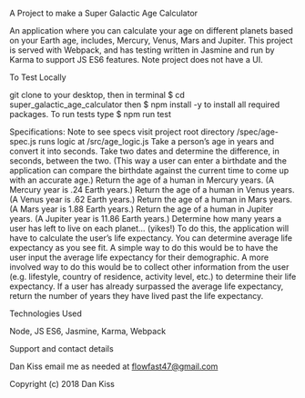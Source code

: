 A Project to make a Super Galactic Age Calculator

An application where you can calculate your age on different planets based on your Earth age, includes, Mercury, Venus, Mars and Jupiter. This project is served with Webpack, and has testing written in Jasmine and run by Karma to support JS ES6 features. Note project does not have a UI.

To Test Locally

git clone to your desktop, then in terminal $ cd super_galactic_age_calculator then $ npm install -y to install all required packages. To run tests type $ npm run test

Specifications:
Note to see specs visit project root directory /spec/age-spec.js runs logic at /src/age_logic.js
Take a person’s age in years and convert it into seconds.
Take two dates and determine the difference, in seconds, between the two. (This way a user can enter a birthdate and the application can compare the birthdate against the current time to come up with an accurate age.)
Return the age of a human in Mercury years. (A Mercury year is .24 Earth years.)
Return the age of a human in Venus years. (A Venus year is .62 Earth years.)
Return the age of a human in Mars years. (A Mars year is 1.88 Earth years.)
Return the age of a human in Jupiter years. (A Jupiter year is 11.86 Earth years.)
Determine how many years a user has left to live on each planet… (yikes!) To do this, the application will have to calculate the user’s life expectancy. You can determine average life expectancy as you see fit. A simple way to do this would be to have the user input the average life expectancy for their demographic. A more involved way to do this would be to collect other information from the user (e.g. lifestyle, country of residence, activity level, etc.) to determine their life expectancy.
If a user has already surpassed the average life expectancy, return the number of years they have lived past the life expectancy.

Technologies Used

Node, JS ES6, Jasmine, Karma, Webpack

Support and contact details

Dan Kiss email me as needed at flowfast47@gmail.com

Copyright (c) 2018 Dan Kiss
